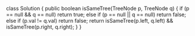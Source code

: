 class Solution {
    public boolean isSameTree(TreeNode p, TreeNode q) {
        if (p == null && q == null)
            return true;
        else if (p == null || q == null)
            return false;
        else if (p.val != q.val)
            return false;
        return isSameTree(p.left, q.left) && isSameTree(p.right, q.right);
    }
}

